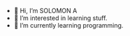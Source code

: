 - 👋 Hi, I’m SOLOMON A
- 👀 I’m interested in learning stuff.
- 🌱 I’m currently learning programming.

<!---
SOLOMON-03/SOLOMON-03 is a ✨ special ✨ repository because its `README.md` (this file) appears on your GitHub profile.
You can click the Preview link to take a look at your changes.
--->
